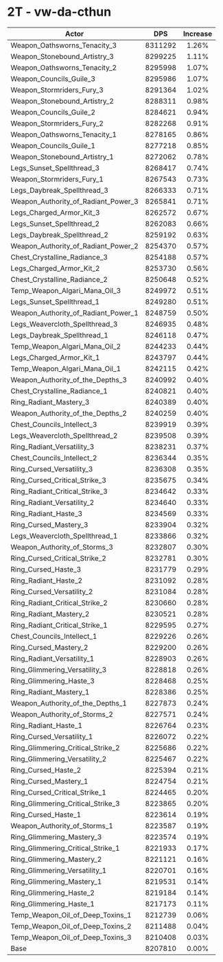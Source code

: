 # 2T - vw-da-cthun
| Actor | DPS | Increase |
|---|:---:|:---:|
|Weapon_Oathsworns_Tenacity_3|8311292|1.26%|
|Weapon_Stonebound_Artistry_3|8299225|1.11%|
|Weapon_Oathsworns_Tenacity_2|8295998|1.07%|
|Weapon_Councils_Guile_3|8295986|1.07%|
|Weapon_Stormriders_Fury_3|8291364|1.02%|
|Weapon_Stonebound_Artistry_2|8288311|0.98%|
|Weapon_Councils_Guile_2|8284621|0.94%|
|Weapon_Stormriders_Fury_2|8282268|0.91%|
|Weapon_Oathsworns_Tenacity_1|8278165|0.86%|
|Weapon_Councils_Guile_1|8277218|0.85%|
|Weapon_Stonebound_Artistry_1|8272062|0.78%|
|Legs_Sunset_Spellthread_3|8268417|0.74%|
|Weapon_Stormriders_Fury_1|8267543|0.73%|
|Legs_Daybreak_Spellthread_3|8266333|0.71%|
|Weapon_Authority_of_Radiant_Power_3|8265841|0.71%|
|Legs_Charged_Armor_Kit_3|8262572|0.67%|
|Legs_Sunset_Spellthread_2|8262083|0.66%|
|Legs_Daybreak_Spellthread_2|8259192|0.63%|
|Weapon_Authority_of_Radiant_Power_2|8254370|0.57%|
|Chest_Crystalline_Radiance_3|8254188|0.57%|
|Legs_Charged_Armor_Kit_2|8253730|0.56%|
|Chest_Crystalline_Radiance_2|8250648|0.52%|
|Temp_Weapon_Algari_Mana_Oil_3|8249972|0.51%|
|Legs_Sunset_Spellthread_1|8249280|0.51%|
|Weapon_Authority_of_Radiant_Power_1|8248759|0.50%|
|Legs_Weavercloth_Spellthread_3|8246935|0.48%|
|Legs_Daybreak_Spellthread_1|8246118|0.47%|
|Temp_Weapon_Algari_Mana_Oil_2|8244233|0.44%|
|Legs_Charged_Armor_Kit_1|8243797|0.44%|
|Temp_Weapon_Algari_Mana_Oil_1|8242115|0.42%|
|Weapon_Authority_of_the_Depths_3|8240992|0.40%|
|Chest_Crystalline_Radiance_1|8240821|0.40%|
|Ring_Radiant_Mastery_3|8240389|0.40%|
|Weapon_Authority_of_the_Depths_2|8240259|0.40%|
|Chest_Councils_Intellect_3|8239919|0.39%|
|Legs_Weavercloth_Spellthread_2|8239508|0.39%|
|Ring_Radiant_Versatility_3|8238231|0.37%|
|Chest_Councils_Intellect_2|8236344|0.35%|
|Ring_Cursed_Versatility_3|8236308|0.35%|
|Ring_Cursed_Critical_Strike_3|8235675|0.34%|
|Ring_Radiant_Critical_Strike_3|8234642|0.33%|
|Ring_Radiant_Versatility_2|8234640|0.33%|
|Ring_Radiant_Haste_3|8234569|0.33%|
|Ring_Cursed_Mastery_3|8233904|0.32%|
|Legs_Weavercloth_Spellthread_1|8233866|0.32%|
|Weapon_Authority_of_Storms_3|8232807|0.30%|
|Ring_Cursed_Critical_Strike_2|8232781|0.30%|
|Ring_Cursed_Haste_3|8231779|0.29%|
|Ring_Radiant_Haste_2|8231092|0.28%|
|Ring_Cursed_Versatility_2|8231084|0.28%|
|Ring_Radiant_Critical_Strike_2|8230660|0.28%|
|Ring_Radiant_Mastery_2|8230521|0.28%|
|Ring_Radiant_Critical_Strike_1|8229595|0.27%|
|Chest_Councils_Intellect_1|8229226|0.26%|
|Ring_Cursed_Mastery_2|8229200|0.26%|
|Ring_Radiant_Versatility_1|8228903|0.26%|
|Ring_Glimmering_Versatility_3|8228818|0.26%|
|Ring_Glimmering_Haste_3|8228468|0.25%|
|Ring_Radiant_Mastery_1|8228386|0.25%|
|Weapon_Authority_of_the_Depths_1|8227873|0.24%|
|Weapon_Authority_of_Storms_2|8227571|0.24%|
|Ring_Radiant_Haste_1|8226764|0.23%|
|Ring_Cursed_Versatility_1|8226072|0.22%|
|Ring_Glimmering_Critical_Strike_2|8225686|0.22%|
|Ring_Glimmering_Versatility_2|8225467|0.22%|
|Ring_Cursed_Haste_2|8225394|0.21%|
|Ring_Cursed_Mastery_1|8224754|0.21%|
|Ring_Cursed_Critical_Strike_1|8224465|0.20%|
|Ring_Glimmering_Critical_Strike_3|8223865|0.20%|
|Ring_Cursed_Haste_1|8223614|0.19%|
|Weapon_Authority_of_Storms_1|8223587|0.19%|
|Ring_Glimmering_Mastery_3|8223574|0.19%|
|Ring_Glimmering_Critical_Strike_1|8221933|0.17%|
|Ring_Glimmering_Mastery_2|8221121|0.16%|
|Ring_Glimmering_Versatility_1|8220701|0.16%|
|Ring_Glimmering_Mastery_1|8219531|0.14%|
|Ring_Glimmering_Haste_2|8219184|0.14%|
|Ring_Glimmering_Haste_1|8217173|0.11%|
|Temp_Weapon_Oil_of_Deep_Toxins_1|8212739|0.06%|
|Temp_Weapon_Oil_of_Deep_Toxins_2|8211488|0.04%|
|Temp_Weapon_Oil_of_Deep_Toxins_3|8210408|0.03%|
|Base|8207810|0.00%|
